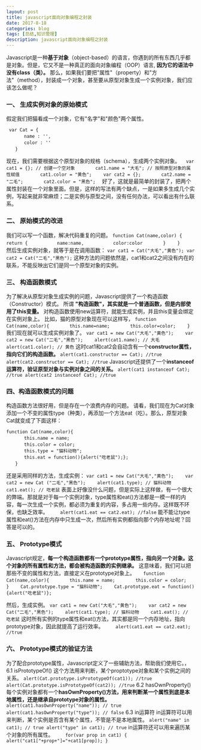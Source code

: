 ```yaml
---
layout: post
title: javascript面向对象编程之封装
date: 2017-8-18
categories: blog
tags: [总结,知识管理]
description: javascript面向对象编程之封装
---
```


Javascript是一种**基于对象**（object-based）的语言，你遇到的所有东西几乎都是对象。但是，它又不是一种真正的面向对象编程（OOP）语言, **因为它的语法中没有class（类）。**
那么，如果我们要把"属性"（property）和"方法"（method），封装成一个对象，甚至要从原型对象生成一个实例对象，我们应该怎么做呢？
<!--more-->
### 一、 生成实例对象的原始模式
假定我们把猫看成一个对象，它有"名字"和"颜色"两个属性。
   ```
    var Cat = {
　　　　name : '',
　　　　color : ''
　　}
   ``` 
现在，我们需要根据这个原型对象的规格（schema），生成两个实例对象。
    ```
    　var cat1 = {}; // 创建一个空对象
    　　　　cat1.name = "大毛"; // 按照原型对象的属性赋值
    　　　　cat1.color = "黄色";
    　　var cat2 = {};
    　　　　cat2.name = "二毛";
    　　　　cat2.color = "黑色";
    ```　
好了，这就是最简单的封装了，把两个属性封装在一个对象里面。但是，这样的写法有两个缺点，一是如果多生成几个实例，写起来就非常麻烦；二是实例与原型之间，没有任何办法，可以看出有什么联系。
### 二、 原始模式的改进
我们可以写一个函数，解决代码重复的问题。
    ```
    function Cat(name,color) {
    　　　　return {
    　　　　　　name:name,
    　　　　　　color:color
    　　　　}
    　　}
    ```
　　
然后生成实例对象，就等于是在调用函数：
    ```
    var cat1 = Cat("大毛","黄色");
    var cat2 = Cat("二毛","黑色");
    ```
这种方法的问题依然是，cat1和cat2之间没有内在的联系，不能反映出它们是同一个原型对象的实例。
### 三、 构造函数模式
为了解决从原型对象生成实例的问题，Javascript提供了一个构造函数（Constructor）模式。
所谓 **"构造函数"，其实就是一个普通函数，但是内部使用了this变量。** 对构造函数使用new运算符，就能生成实例，并且this变量会绑定在实例对象上。
比如，猫的原型对象现在可以这样写，
    ```
    function Cat(name,color){
    　　　　this.name=name;
    　　　　this.color=color;
    　　}
    ```
我们现在就可以生成实例对象了。
    ```
    var cat1 = new Cat("大毛","黄色");
    　　var cat2 = new Cat("二毛","黑色");
    　　alert(cat1.name); // 大毛
    　　alert(cat1.color); // 黄色
    ```
这时cat1和cat2会自动含有一个**constructor属性，指向它们的构造函数。**
    ```
    alert(cat1.constructor == Cat); //true
    alert(cat2.constructor == Cat); //true
    ```
Javascript还提供了一个**instanceof运算符，验证原型对象与实例对象之间的关系。**
    ```
    alert(cat1 instanceof Cat); //true
    alert(cat2 instanceof Cat); //true
    ```
### 四、构造函数模式的问题
构造函数方法很好用，但是存在一个浪费内存的问题。
请看，我们现在为Cat对象添加一个不变的属性type（种类），再添加一个方法eat（吃）。那么，原型对象Cat就变成了下面这样：
   ```
   function Cat(name,color){
   　　　　this.name = name;
   　　　　this.color = color;
   　　　　this.type = "猫科动物";
   　　　　this.eat = function(){alert("吃老鼠");};
   　　}
   ```
还是采用同样的方法，生成实例：
     ```
     var cat1 = new Cat("大毛","黄色");
     　　var cat2 = new Cat ("二毛","黑色");
     　　alert(cat1.type); // 猫科动物
     　　cat1.eat(); // 吃老鼠
     ```
表面上好像没什么问题，但是实际上这样做，有一个很大的弊端。那就是对于每一个实例对象，type属性和eat()方法都是一模一样的内容，每一次生成一个实例，都必须为重复的内容，多占用一些内存。这样既不环保，也缺乏效率。
　　`alert(cat1.eat == cat2.eat); //false`
能不能让type属性和eat()方法在内存中只生成一次，然后所有实例都指向那个内存地址呢？回答是可以的。
### 五、 Prototype模式
Javascript规定，**每一个构造函数都有一个prototype属性，指向另一个对象。这个对象的所有属性和方法，都会被构造函数的实例继承。**
这意味着，我们可以把那些不变的属性和方法，直接定义在prototype对象上。
　   ```
    function Cat(name,color){
　　　　this.name = name;
　　　　this.color = color;
　　}
　　Cat.prototype.type = "猫科动物";
　　Cat.prototype.eat = function(){alert("吃老鼠")};
    ```
   
然后，生成实例。
    ```
    var cat1 = new Cat("大毛","黄色");
    　　var cat2 = new Cat("二毛","黑色");
    　　alert(cat1.type); // 猫科动物
    　　cat1.eat(); // 吃老鼠
    ```
这时所有实例的type属性和eat()方法，其实都是同一个内存地址，指向prototype对象，因此就提高了运行效率。
　　`alert(cat1.eat == cat2.eat); //true`
### 六、 Prototype模式的验证方法
为了配合prototype属性，Javascript定义了一些辅助方法，帮助我们使用它。，
6.1 isPrototypeOf()
这个方法用来判断，某个proptotype对象和某个实例之间的关系。
    ```
    alert(Cat.prototype.isPrototypeOf(cat1)); //true
    alert(Cat.prototype.isPrototypeOf(cat2)); //true
    ```
6.2 hasOwnProperty()
每个实例对象都有一个**hasOwnProperty()方法，用来判断某一个属性到底是本地属性，还是继承自prototype对象的属性。**
    ```
    alert(cat1.hasOwnProperty("name")); // true
    alert(cat1.hasOwnProperty("type")); // false
    ```
6.3 in运算符
in运算符可以用来判断，某个实例是否含有某个属性，不管是不是本地属性。
    ```
    alert("name" in cat1); // true
    alert("type" in cat1); // true
    ```
in运算符还可以用来遍历某个对象的所有属性。
　　`for(var prop in cat1) { alert("cat1["+prop+"]="+cat1[prop]); }`